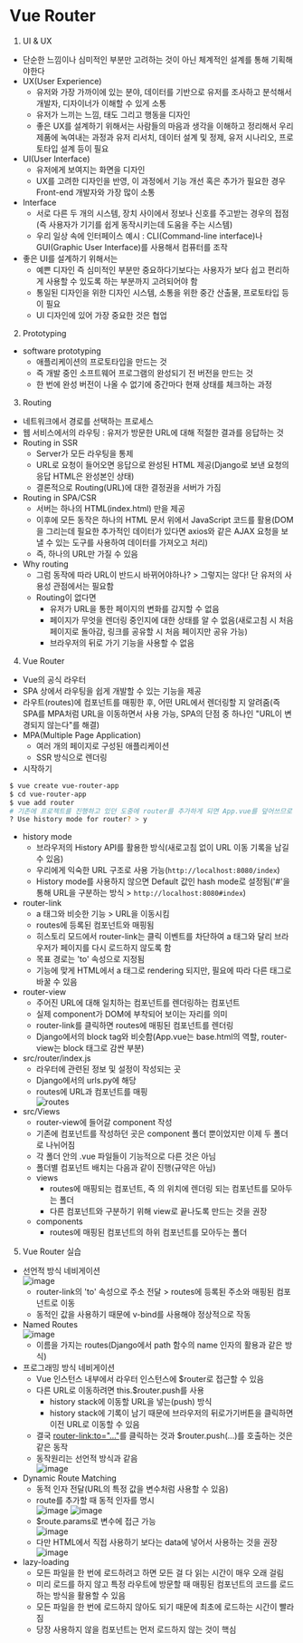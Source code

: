 # Vue Router
1. UI & UX
- 단순한 느낌이나 심미적인 부분만 고려하는 것이 아닌 체계적인 설계를 통해 기획해야한다
- UX(User Experience)
  - 유저와 가장 가까이에 있는 분야, 데이터를 기반으로 유저를 조사하고 분석해서 개발자, 디자이너가 이해할 수 있게 소통
  - 유저가 느끼는 느낌, 태도 그리고 행동을 디자인
  - 좋은 UX를 설계하기 위해서는 사람들의 마음과 생각을 이해하고 정리해서 우리 제품에 녹여내는 과정과 유저 리서치, 데이터 설계 및 정제, 유저 시나리오, 프로토타입 설계 등이 필요
- UI(User Interface)
  - 유저에게 보여지는 화면을 디자인
  - UX를 고려한 디자인을 반영, 이 과정에서 기능 개선 혹은 추가가 필요한 경우 Front-end 개발자와 가장 많이 소통
- Interface
  - 서로 다른 두 개의 시스템, 장치 사이에서 정보나 신호를 주고받는 경우의 접점(즉 사용자가 기기를 쉽게 동작시키는데 도움을 주는 시스템)
  - 우리 일상 속에 인터페이스 예시 : CLI(Command-line interface)나 GUI(Graphic User Interface)를 사용해서 컴퓨터를 조작
- 좋은 UI를 설계하기 위해서는
  - 예쁜 디자인 즉 심미적인 부분만 중요하다기보다는 사용자가 보다 쉽고 편리하게 사용할 수 있도록 하는 부분까지 고려되어야 함
  - 통일된 디자인을 위한 디자인 시스템, 소통을 위한 중간 산출물, 프로토타입 등이 필요
  - UI 디자인에 있어 가장 중요한 것은 협업

2. Prototyping
- software prototyping
  - 애플리케이션의 프로토타입을 만드는 것
  - 즉 개발 중인 소프트웨어 프로그램의 완성되기 전 버전을 만드는 것
  - 한 번에 완성 버전이 나올 수 없기에 중간마다 현재 상태를 체크하는 과정

3. Routing
- 네트워크에서 경로를 선택하는 프로세스
- 웹 서비스에서의 라우팅 : 유저가 방문한 URL에 대해 적절한 결과를 응답하는 것
- Routing in SSR
  - Server가 모든 라우팅을 통제
  - URL로 요청이 들어오면 응답으로 완성된 HTML 제공(Django로 보낸 요청의 응답 HTML은 완성본인 상태)
  - 결론적으로 Routing(URL)에 대한 결정권을 서버가 가짐
- Routing in SPA/CSR
  - 서버는 하나의 HTML(index.html) 만을 제공
  - 이후에 모든 동작은 하나의 HTML 문서 위에서 JavaScript 코드를 활용(DOM을 그리는데 필요한 추가적인 데이터가 있다면 axios와 같은 AJAX 요청을 보낼 수 있는 도구를 사용하여 데이터를 가져오고 처리)
  - 즉, 하나의 URL만 가질 수 있음
- Why routing
  - 그럼 동작에 따라 URL이 반드시 바뀌어야하나? > 그렇지는 않다! 단 유저의 사용성 관점에서는 필요함
  - Routing이 없다면
    - 유저가 URL을 통한 페이지의 변화를 감지할 수 없음
    - 페이지가 무엇을 렌더링 중인지에 대한 상태를 알 수 없음(새로고침 시 처음 페이지로 돌아감, 링크를 공유할 시 처음 페이지만 공유 가능)
    - 브라우저의 뒤로 가기 기능을 사용할 수 없음

4. Vue Router
- Vue의 공식 라우터
- SPA 상에서 라우팅을 쉽게 개발할 수 있는 기능을 제공
- 라우트(routes)에 컴포넌트를 매핑한 후, 어떤 URL에서 렌더링할 지 알려줌(즉 SPA를 MPA처럼 URL을 이동하면서 사용 가능, SPA의 단점 중 하나인 "URL이 변경되지 않는다"를 해결)
- MPA(Multiple Page Application)
  - 여러 개의 페이지로 구성된 애플리케이션
  - SSR 방식으로 렌더링
- 시작하기
```bash
$ vue create vue-router-app
$ cd vue-router-app
$ vue add router
# 기존에 프로젝트를 진행하고 있던 도중에 router를 추가하게 되면 App.vue를 덮어쓰므로 필요한 경우 명령을 실행하기 전에 파일을 백업해두어야 함
? Use history mode for router? > y
```
- history mode
  - 브라우저의 History API를 활용한 방식(새로고침 없이 URL 이동 기록을 남길 수 있음)
  - 우리에게 익숙한 URL 구조로 사용 가능(`http://localhost:8080/index`)
  - History mode를 사용하지 않으면 Default 값인 hash mode로 설정됨('#'을 통해 URL을 구분하는 방식 > `http://localhost:8080#index`)
- router-link
  - a 태그와 비슷한 기능 > URL을 이동시킴
  - routes에 등록된 컴포넌트와 매핑됨
  - 히스토리 모드에서 router-link는 클릭 이벤트를 차단하여 a 태그와 달리 브라우저가 페이지를 다시 로드하지 않도록 함
  - 목표 경로는 'to' 속성으로 지정됨
  - 기능에 맞게 HTML에서 a 태그로 rendering 되지만, 필요에 따라 다른 태그로 바꿀 수 있음
- router-view
  - 주어진 URL에 대해 일치하는 컴포넌트를 렌더링하는 컴포넌트
  - 실제 component가 DOM에 부착되어 보이는 자리를 의미
  - router-link를 클릭하면 routes에 매핑된 컴포넌트를 렌더링
  - Django에서의 block tag와 비슷함(App.vue는 base.html의 역할, router-view는 block 태그로 감싼 부분)
- src/router/index.js
  - 라우터에 관련된 정보 및 설정이 작성되는 곳
  - Django에서의 urls.py에 해당
  - routes에 URL과 컴포넌트를 매핑  
![routes](https://user-images.githubusercontent.com/122499274/236964821-54779c20-0575-43fd-8e8f-74aeca4b4aed.png)
- src/Views
  - router-view에 들어갈 component 작성
  - 기존에 컴포넌트를 작성하던 곳은 component 폴더 뿐이었지만 이제 두 폴더로 나뉘어짐
  - 각 폴더 안의 .vue 파일들이 기능적으로 다른 것은 아님
  - 폴더별 컴포넌트 배치는 다음과 같이 진행(규약은 아님)
  - views
    - routes에 매핑되는 컴포넌트, 즉 <router-view>의 위치에 렌더링 되는 컴포넌트를 모아두는 폴더
    - 다른 컴포넌트와 구분하기 위해 view로 끝나도록 만드는 것을 권장
  - components
    - routes에 매핑된 컴포넌트의 하위 컴포넌트를 모아두는 폴더

5. Vue Router 실습
- 선언적 방식 네비게이션  
![image](https://user-images.githubusercontent.com/122499274/236968791-c3603ee4-9ad6-442a-985c-d5e7860b9da5.png)
  - router-link의 'to' 속성으로 주소 전달 > routes에 등록된 주소와 매핑된 컴포넌트로 이동
  - 동적인 값을 사용하기 때문에 v-bind를 사용해야 정상적으로 작동
- Named Routes  
![image](https://user-images.githubusercontent.com/122499274/236969373-01a693eb-f576-4678-a90c-c909b6408941.png)
  - 이름을 가지는 routes(Django에서 path 함수의 name 인자의 활용과 같은 방식)
- 프로그래밍 방식 네비게이션
  - Vue 인스턴스 내부에서 라우터 인스턴스에 $router로 접근할 수 있음
  - 다른 URL로 이동하려면 this.$router.push를 사용
    - history stack에 이동할 URL을 넣는(push) 방식
    - history stack에 기록이 남기 때문에 브라우저의 뒤로가기버튼을 클릭하면 이전 URL로 이동할 수 있음
  - 결국 <router-link:to="...">를 클릭하는 것과 $router.push(...)를 호출하는 것은 같은 동작
  - 동작원리는 선언적 방식과 같음  
![image](https://user-images.githubusercontent.com/122499274/236980480-a39f8f3c-8741-4d98-99d6-487977e469c9.png)
- Dynamic Route Matching
  - 동적 인자 전달(URL의 특정 값을 변수처럼 사용할 수 있음)
  - route를 추가할 때 동적 인자를 명시  
![image](https://user-images.githubusercontent.com/122499274/236980816-50804c68-5b50-40b8-bb5c-a362d3377bda.png)
![image](https://user-images.githubusercontent.com/122499274/236980857-c4f782d0-ac2d-4ccb-80e9-1c258d503870.png)
  - $route.params로 변수에 접근 가능  
![image](https://user-images.githubusercontent.com/122499274/236981030-97ef59e9-89b0-4cea-b94f-ac848a32a05a.png)
  - 다만 HTML에서 직접 사용하기 보다는 data에 넣어서 사용하는 것을 권장  
![image](https://user-images.githubusercontent.com/122499274/236981108-7c38e559-08c7-4100-b43e-1caabed8e305.png)
- lazy-loading
  - 모든 파일을 한 번에 로드하려고 하면 모든 걸 다 읽는 시간이 매우 오래 걸림
  - 미리 로드를 하지 않고 특정 라우트에 방문할 때 매핑된 컴포넌트의 코드를 로드하는 방식을 활용할 수 있음
  - 모든 파일을 한 번에 로드하지 않아도 되기 때문에 최초에 로드하는 시간이 빨라짐
  - 당장 사용하지 않을 컴포넌트는 먼저 로드하지 않는 것이 핵심